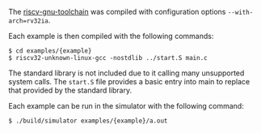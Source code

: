 The [riscv-gnu-toolchain](https://github.com/riscv/riscv-gnu-toolchain) was compiled with configuration options `--with-arch=rv32ia`.

Each example is then compiled with the following commands:
```
$ cd examples/{example}
$ riscv32-unknown-linux-gcc -nostdlib ../start.S main.c
```
The standard library is not included due to it calling many unsupported system calls.
The `start.S` file provides a basic entry into main to replace that provided by the standard library.

Each example can be run in the simulator with the following command:
```
$ ./build/simulator examples/{example}/a.out
```
